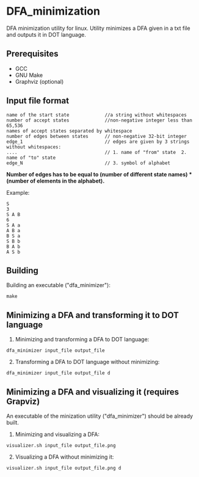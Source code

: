 # DFA_minimization
DFA minimization utility for linux. Utility minimizes a DFA given in a txt file and outputs it in DOT language.

## Prerequisites
* GCC
* GNU Make
* Graphviz (optional)

## Input file format
```
name of the start state             //a string without whitespaces
number of accept states             //non-negative integer less than 65,536
names of accept states separated by whitespace
number of edges between states      // non-negative 32-bit integer
edge_1                              // edges are given by 3 strings without whitespaces:
....                                // 1. name of "from" state  2. name of "to" state 
edge_N                              // 3. symbol of alphabet
```
    
**Number of edges has to be equal to (number of different state names) * (number of elements in the alphabet).**

Example:
```
S
3
S A B
6
S A a
A B a
B S a
S B b
B A b
A S b
```


## Building

Building an executable ("dfa_minimizer"):
```
make
```

## Minimizing a DFA and transforming it to DOT language
1. Minimizing and transforming a DFA to DOT language:
```
dfa_minimizer input_file output_file
```

2. Transforming a DFA to DOT language without minimizing:
```
dfa_minimizer input_file output_file d
```

## Minimizing a DFA and visualizing it (requires Grapviz)
An executable of the minization utility ("dfa_minimizer") should be already built.

1. Minimizing and visualizing a DFA:
``` 
visualizer.sh input_file output_file.png
```

2. Visualizing a DFA without minimizing it:
```
visualizer.sh input_file output_file.png d
```

